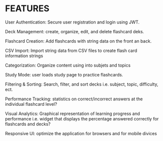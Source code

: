 # FEATURES

User Authentication: Secure user registration and login using JWT.

Deck Management: create, organize, edit, and delete flashcard deks.

Flashcard Creation: Add flashcards with string data on the front an back.

CSV Import: Import string data from CSV files to create flash card information strings

Categorization: Organize content using into subjets and topics

Study Mode: user loads study page to practice flashcards.

Filtering & Sorting: Search, filter, and sort decks i.e. subject, topic, difficulty, ect.

Performance Tracking: statistics on correct/incorrect answers at the individual flashcard level?

Visual Analytics: Graphical representation of learning progress and performance i.e. widget that displays the percentage answered correctly for flashcards and decks?

Responsive UI: optimize the application for browsers and for mobile divices
